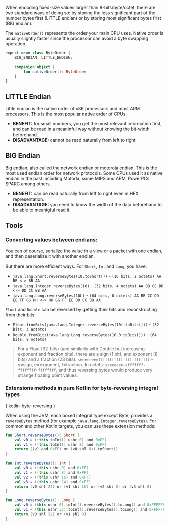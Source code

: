 [//]: # (title: ByteOrder)
[//]: # (caption: ByteOrder)
[//]: # (category: kotlinx)
[//]: # (toc: true)
[//]: # (ktor_version_review: 1.0.0)

When encoding fixed-size values larger than 8-bits/byte/octet, there are two standard ways of doing so:
by storing the less significant part of the number bytes first (LITTLE endian) or by storing most significant bytes first (BIG endian).

The `nativeOrder()` represents the order your main CPU uses. Native order is usually slightly faster since the processor can avoid a byte swapping operation.

```kotlin
expect enum class ByteOrder {
    BIG_ENDIAN, LITTLE_ENDIAN;

    companion object {
        fun nativeOrder(): ByteOrder
    }
}
```

## LITTLE Endian

Little endian is the native order of x86 processors and most ARM processors.
This is the most popular native order of CPUs.

* **BENEFIT:** for small numbers, you get the most relevant information first, and can be read in a meaninful way without knowing the bit-width beforehand.  
* **DISADVANTAGE:** cannot be read naturally from left to right.

## BIG Endian

Big endian, also called the network endian or motorola endian.
This is the most used endian order for network protocols.
Some CPUs used it as native endian in the past including Motorla,
some MIPS and ARM, PowerPCs, SPARC among others.

* **BENEFIT:** can be read naturally from left to right even in HEX representation.
* **DISADVANTAGE:** you need to know the width of the data beforehand to be able to meanigful read it.

## Tools

### Converting values between endians:

You can of course, serialize the value in a view or a packet with one endian,
and then deserialize it with another endian.

But there are more efficient ways. For `Short`, `Int` and `Long`, you have:

* `java.lang.Short.reverseBytes(10.toShort())` - `(16 bits, 2 octets) AA BB <-> BB AA`
* `java.lang.Integer.reverseBytes(10)` - `(32 bits, 4 octets) AA BB CC DD <-> DD CC BB AA`
* `java.lang.Long.reverseBytes(10L)` - `(64 bits, 8 octets) AA BB CC DD EE FF GG HH <-> HH GG FF EE DD CC BB AA`

`Float` and `Double` can be reversed by getting their bits and reconstructing from their bits:

* `Float.fromBits(java.lang.Integer.reverseBytes(10f.toBits()))` - `(32 bits, 4 octets)`
* `Double.fromBits(java.lang.Long.reverseBytes(10.0.toBits()))` - `(64 bits, 8 octets)`

> For a Float (32-bits) (and similarly with Double but increasing exponent and fraction bits), there are a sign (1 bit), and exponent (8 bits) and a fraction (23 bits):
> `seeeeeeeefffffffffffffffffffffff` - s=sign, e=exponent, f=fraction.
> In octets: `seeeeeee-efffffff-ffffffff-ffffffff`, and thus reversing bytes would produce very strange
> floating point values.

### Extensions methods in pure Kotlin for byte-reversing integral types
{ kotlin-byte-reversing }

When using the JVM, each boxed integral type except Byte, provides a `reverseBytes` method (for example `java.lang.Integer.reverseBytes`).
For common and other Kotlin targets, you can use these extension methods:

```kotlin
fun Short.reverseBytes(): Short {
	val v0 = ((this.toInt() ushr 0) and 0xFF)
	val v1 = ((this.toInt() ushr 8) and 0xFF)
	return ((v1 and 0xFF) or (v0 shl 8)).toShort()
}

fun Int.reverseBytes(): Int {
	val v0 = ((this ushr 0) and 0xFF)
	val v1 = ((this ushr 8) and 0xFF)
	val v2 = ((this ushr 16) and 0xFF)
	val v3 = ((this ushr 24) and 0xFF)
	return (v0 shl 24) or (v1 shl 16) or (v2 shl 8) or (v3 shl 0)
}

fun Long.reverseBytes(): Long {
	val v0 = (this ushr 0).toInt().reverseBytes().toLong() and 0xFFFFFFFFL
	val v1 = (this ushr 32).toInt().reverseBytes().toLong() and 0xFFFFFFFFL
	return (v0 shl 32) or (v1 shl 0)
}
```